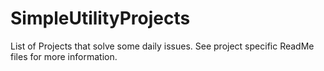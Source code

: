# SimpleUtilityProjects

List of Projects that solve some daily issues. See project specific ReadMe files for more information.

